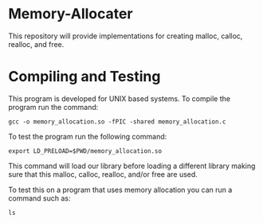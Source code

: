 # Memory-Allocater
 This repository will provide implementations for creating malloc, calloc, realloc, and free.

# Compiling and Testing
This program is developed for UNIX based systems.
To compile the program run the command:

```gcc -o memory_allocation.so -fPIC -shared memory_allocation.c```

To test the program run the following command:

```export LD_PRELOAD=$PWD/memory_allocation.so```

This command will load our library before loading a different library making sure that this malloc, calloc, realloc, and/or free are used.

To test this on a program that uses memory allocation you can run a command such as:

```ls```

